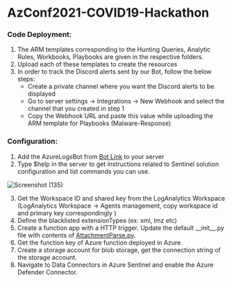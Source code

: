# AzConf2021-COVID19-Hackathon

### Code Deployment:
1. The ARM templates corresponding to the Hunting Queries, Analytic Rules, Workbooks, Playbooks are given in the respective folders.
2. Upload each of these templates to create the resources
3. In order to track the Discord alerts sent by our Bot, follow the below steps:
   - Create a private channel where you want the Discord alerts to be displayed
   - Go to server settings -> Integrations -> New Webhook and select the channel that you created in step 1
   - Copy the Webhook URL and paste this value while uploading the ARM template for Playbooks (Malware-Response)


### Configuration:

1. Add the AzureLogsBot from [Bot Link](https://discord.com/api/oauth2/authorize?client_id=883646665473540117&permissions=8&scope=bot%20applications.commands) to your server
2. Type $help in the server to get instructions related to Sentinel solution configuration and list commands you can use.

![Screenshot (135)](https://user-images.githubusercontent.com/56287147/135886356-f3b84fa9-4f38-47c9-8584-88826787acc4.png)

3. Get the Workspace ID and shared key from the LogAnalytics Workspace (LogAnalytics Workspace -> Agents management, copy workspace id and primary key correspondingly )
4. Define the blacklisted extensionTypes (ex: xml, lmz etc)
5. Create a function app with a HTTP trigger. Update the default \_\_init\_\_.py file with contents of [AttachmentParse.py](https://github.com/bhavanat12/SentinelHackathon2021/blob/master/Data%20Connectors/AttachmentsFunctionApp/AttachmentParse.py).
6. Get the function key of Azure function deployed in Azure.
7. Create a storage account for blob storage, get the connection string of the storage account.
8. Navigate to Data Connectors in Azure Sentinel and enable the Azure Defender Connector.
